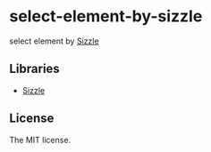 # select-element-by-sizzle

select element by [Sizzle](http://sizzlejs.com/)

## Libraries

- [Sizzle](http://sizzlejs.com/)

## License

The MIT license.
